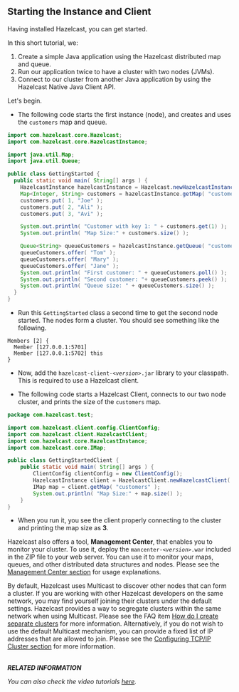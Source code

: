 

## Starting the Instance and Client


Having installed Hazelcast, you can get started. 

In this short tutorial, we:

1. Create a simple Java application using the Hazelcast distributed map and queue. 
2. Run our application twice to have a cluster with two nodes (JVMs). 
3. Connect to our cluster from another Java application by using the Hazelcast Native Java Client API.

Let's begin.


-	The following code starts the first instance (node), and creates and uses the `customers` map and queue.

```java
import com.hazelcast.core.Hazelcast;
import com.hazelcast.core.HazelcastInstance;

import java.util.Map;
import java.util.Queue;

public class GettingStarted {
  public static void main( String[] args ) {
    HazelcastInstance hazelcastInstance = Hazelcast.newHazelcastInstance();
    Map<Integer, String> customers = hazelcastInstance.getMap( "customers" );
    customers.put( 1, "Joe" );
    customers.put( 2, "Ali" );
    customers.put( 3, "Avi" );

    System.out.println( "Customer with key 1: " + customers.get(1) );
    System.out.println( "Map Size:" + customers.size() );

    Queue<String> queueCustomers = hazelcastInstance.getQueue( "customers" );
    queueCustomers.offer( "Tom" );
    queueCustomers.offer( "Mary" );
    queueCustomers.offer( "Jane" );
    System.out.println( "First customer: " + queueCustomers.poll() );
    System.out.println( "Second customer: "+ queueCustomers.peek() );
    System.out.println( "Queue size: " + queueCustomers.size() );
  }
}
```

-   Run this `GettingStarted` class a second time to get the second node started. The nodes form a cluster. You should see something like the following.

```
Members [2] {
  Member [127.0.0.1:5701]
  Member [127.0.0.1:5702] this
}                              
```

-   Now, add the `hazelcast-client-`*`<version>`*`.jar` library to your classpath. This is required to use a Hazelcast client.

-   The following code starts a Hazelcast Client, connects to our two node cluster, and prints the size of the `customers` map.

```java    
package com.hazelcast.test;

import com.hazelcast.client.config.ClientConfig;
import com.hazelcast.client.HazelcastClient;
import com.hazelcast.core.HazelcastInstance;
import com.hazelcast.core.IMap;

public class GettingStartedClient {
    public static void main( String[] args ) {
        ClientConfig clientConfig = new ClientConfig();
        HazelcastInstance client = HazelcastClient.newHazelcastClient( clientConfig );
        IMap map = client.getMap( "customers" );
        System.out.println( "Map Size:" + map.size() );
    }
}
```
-   When you run it, you see the client properly connecting to the cluster and printing the map size as **3**.

Hazelcast also offers a tool, **Management Center**, that enables you to monitor your cluster. To use it, deploy the `mancenter-`*`<version>`*`.war` included in the ZIP file to your web server. You can use it to monitor your maps, queues, and other distributed data structures and nodes. Please see the [Management Center section](#management-center) for usage explanations.


By default, Hazelcast uses Multicast to discover other nodes that can form a cluster.  If you are working with other Hazelcast developers on the same network, you may find yourself joining their clusters under the default settings.  Hazelcast provides a way to segregate clusters within the same network when using Multicast. Please see the FAQ item [How do I create separate clusters](#how-do-i-create-separate-clusters) for more information.  Alternatively, if you do not wish to use the default Multicast mechanism, you can provide a fixed list of IP addresses that are allowed to join. Please see the [Configuring TCP/IP Cluster section](#network-configuration) for more information.
<br> </br>

***RELATED INFORMATION***

*You can also check the video tutorials [here](http://hazelcast.org/getting-started/).*
<br> </br>

